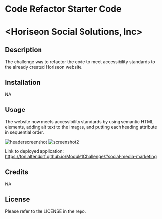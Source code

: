 # Code Refactor Starter Code
# <Horiseon Social Solutions, Inc>

## Description

The challenge was to refactor the code to meet accessibility standards to the already created Horiseon website.


## Installation

NA

## Usage

The website now meets accessibility standards by using semantic HTML elements, adding alt text to the images, and putting each heading attribute in sequential order.

![headerscreenshot](https://user-images.githubusercontent.com/117392154/206579729-b9770bb8-3810-4b23-b89c-0856862214fa.JPG)
![screenshot2](https://user-images.githubusercontent.com/117392154/206579733-cb7bf506-b365-48fb-a3e2-afedf73816ce.JPG)

Link to deployed application: https://tonialtendorf.github.io/Module1Challenge/#social-media-marketing 
## Credits

NA

## License

Please refer to the LICENSE in the repo.
